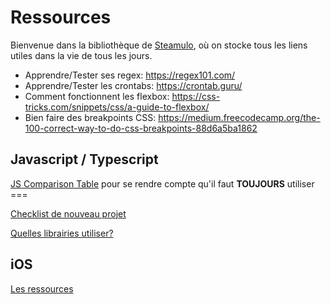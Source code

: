 # Ressources
Bienvenue dans la bibliothèque de [Steamulo](http://www.steamulo.com/), où on stocke tous les liens utiles dans la vie de tous les jours.
* Apprendre/Tester ses regex: https://regex101.com/
* Apprendre/Tester les crontabs: https://crontab.guru/
* Comment fonctionnent les flexbox: https://css-tricks.com/snippets/css/a-guide-to-flexbox/
* Bien faire des breakpoints CSS: https://medium.freecodecamp.org/the-100-correct-way-to-do-css-breakpoints-88d6a5ba1862
## Javascript / Typescript

[JS Comparison Table](https://dorey.github.io/JavaScript-Equality-Table/) pour se rendre compte qu'il faut **TOUJOURS** utiliser ===

[Checklist de nouveau projet](https://github.com/STEAMULO/resources/blob/master/javascript-checklist-nouveau-projet.md)

[Quelles librairies utiliser?](https://github.com/STEAMULO/resources/blob/master/javascript-les-libs.md)

## iOS

[Les ressources](https://github.com/STEAMULO/resources/blob/master/iOS/resources-iOS.md)